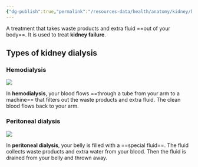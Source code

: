 ```yaml
---
{"dg-publish":true,"permalink":"/resources-data/health/anatomy/kidney/kidney-dialysis/"}
---
```


A treatment that takes waste products and extra fluid ==out of your body==. It is used to treat **kidney failure**.

## Types of kidney dialysis
### Hemodialysis
![](https://www.niddk.nih.gov/-/media/Images/Health-Information/Kidney/NKDEP_Hemodialysis_Illustration_900x602.png)

In **hemodialysis**, your blood flows ==through a tube from your arm to a machine== that filters out the waste products and extra fluid. The clean blood flows back to your arm.

### Peritoneal dialysis
![](https://www.niddk.nih.gov/-/media/Images/Health-Information/Kidney/Peritoneal-process_450x408.jpg)

In **peritoneal dialysis**, your belly is filled with a ==special fluid==. The fluid collects waste products and extra water from your blood. Then the fluid is drained from your belly and thrown away.